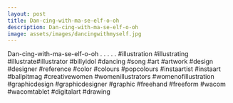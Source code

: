 ```yaml
---
layout: post
title: Dan-cing-with-ma-se-elf-o-oh
description: Dan-cing-with-ma-se-elf-o-oh
image: assets/images/dancingwithmyself.jpg
---
```


Dan-cing-with-ma-se-elf-o-oh
.
.
.
.
.
#illustration #illustrating #illustrate#illustrator #billyidol #dancing #song #art #artwork #design #designer #reference #color #colours #popcolours #instaartist #instaart #ballpitmag #creativewomen #womenillustrators #womenofillustration #graphicdesign #graphicdesigner #graphic #freehand #freeform #wacom #wacomtablet #digitalart #drawing
